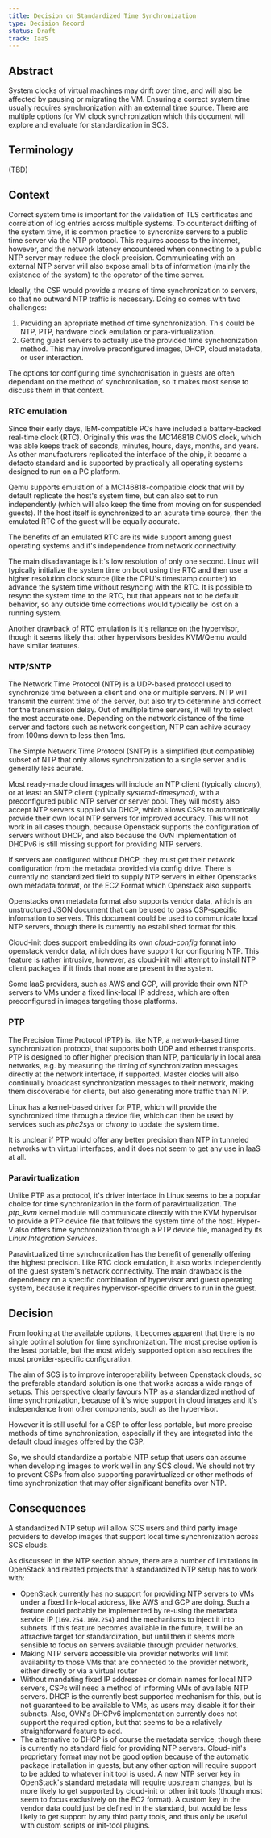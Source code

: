 ```yaml
---
title: Decision on Standardized Time Synchronization
type: Decision Record
status: Draft
track: IaaS
---
```


## Abstract

System clocks of virtual machines may drift over time, and will also be affected by pausing or migrating the VM.
Ensuring a correct system time usually requires synchronization with an external time source.
There are multiple options for VM clock synchronization which this document will explore and evaluate for standardization in SCS.

## Terminology

(TBD)

## Context

Correct system time is important for the validation of TLS certificates and correlation of log entries across multiple systems.
To counteract drifting of the system time, it is common practice to syncronize servers to a public time server via the NTP protocol.
This requires access to the internet, however, and the network latency encountered when connecting to a public NTP server may reduce the clock precision.
Communicating with an external NTP server will also expose small bits of information (mainly the existence of the system) to the operator of the time server.

Ideally, the CSP would provide a means of time synchronization to servers, so that no outward NTP traffic is necessary.
Doing so comes with two challenges:
1. Providing an apropriate method of time synchronization. This could be NTP, PTP, hardware clock emulation or para-virtualization.
2. Getting guest servers to actually use the provided time synchronization method. This may involve preconfigured images, DHCP, cloud metadata, or user interaction.

The options for configuring time synchronisation in guests are often dependant on the method of synchronisation, so it makes most sense to discuss them in that context.

### RTC emulation

Since their early days, IBM-compatible PCs have included a battery-backed real-time clock (RTC).
Originally this was the MC146818 CMOS clock, which was able keeps track of seconds, minutes, hours, days, months, and years.
As other manufacturers replicated the interface of the chip, it became a defacto standard and is supported by practically all operating systems designed to run on a PC platform.

Qemu supports emulation of a MC146818-compatible clock that will by default replicate the host's system time, but can also set to run independently (which will also keep the time from moving on for suspended guests).
If the host itself is synchronized to an acurate time source, then the emulated RTC of the guest will be equally accurate.

The benefits of an emulated RTC are its wide support among guest operating systems and it's independence from network connectivity.

The main disadavantage is it's low resolution of only one second.
Linux will typically initialize the system time on boot using the RTC and then use a higher resolution clock source (like the CPU's timestamp counter) to advance the system time without resyncing with the RTC.
It is possible to resync the system time to the RTC, but that appears not to be default behavior, so any outside time corrections would typically be lost on a running system.

Another drawback of RTC emulation is it's reliance on the hypervisor, though it seems likely that other hypervisors besides KVM/Qemu would have similar features.

### NTP/SNTP

The Network Time Protocol (NTP) is a UDP-based protocol used to synchronize time between a client and one or multiple servers.
NTP will transmit the current time of the server, but also try to determine and correct for the transmission delay.
Out of multiple time servers, it will try to select the most accurate one.
Depending on the network distance of the time server and factors such as network congestion, NTP can achive acuracy from 100ms down to less then 1ms.

The Simple Network Time Protocol (SNTP) is a simplified (but compatible) subset of NTP that only allows synchronization to a single server and is generally less acurate.

Most ready-made cloud images will include an NTP client (typically _chrony_), or at least an SNTP client (typically _systemd-timesyncd_), with a preconfigured public NTP server or server pool.
They will mostly also accept NTP servers supplied via DHCP, which allows CSPs to automatically provide their own local NTP servers for improved accuracy.
This will not work in all cases though, because Openstack supports the configuration of servers without DHCP, and also because the OVN implementation of DHCPv6 is still missing support for providing NTP servers.

If servers are configured without DHCP, they must get their network configuration from the metadata provided via config drive.
There is currently no standardized field to supply NTP servers in either Openstacks own metadata format, or the EC2 Format which Openstack also supports.

Openstacks own metadata format also supports vendor data, which is an unstructured JSON document that can be used to pass CSP-specific information to servers.
This document could be used to communicate local NTP servers, though there is currently no established format for this.

Cloud-init does support embedding its own _cloud-config_ format into openstack vendor data, which does have support for configuring NTP.
This feature is rather intrusive, however, as cloud-init will attempt to install NTP client packages if it finds that none are present in the system.

Some IaaS providers, such as AWS and GCP, will provide their own NTP servers to VMs under a fixed link-local IP address, which are often preconfigured in images targeting those platforms.

### PTP

The Precision Time Protocol (PTP) is, like NTP, a network-based time synchronization protocol, that supports both UDP and ethernet transports.
PTP is designed to offer higher precision than NTP, particularly in local area networks, e.g. by measuring the timing of synchronization messages directly at the network interface, if supported.
Master clocks will also continually broadcast synchronization messages to their network, making them discoverable for clients, but also generating more traffic than NTP.

Linux has a kernel-based driver for PTP, which will provide the synchronized time through a device file, which can then be used by services such as _phc2sys_ or _chrony_ to update the system time.

It is unclear if PTP would offer any better precision than NTP in tunneled networks with virtual interfaces, and it does not seem to get any use in IaaS at all.

### Paravirtualization

Unlike PTP as a protocol, it's driver interface in Linux seems to be a popular choice for time synchronization in the form of paravirtualization.
The _ptp\_kvm_ kernel module will communicate directly with the KVM hypervisor to provide a PTP device file that follows the system time of the host.
Hyper-V also offers time synchronization through a PTP device file, managed by its _Linux Integration Services_.

Paravirtualized time synchronization has the benefit of generally offering the highest precision.
Like RTC clock emulation, it also works independently of the guest system's network connectivity.
The main drawback is the dependency on a specific combination of hypervisor and guest operating system, because it requires hypervisor-specific drivers to run in the guest.

## Decision

From looking at the available options, it becomes apparent that there is no single optimal solution for time synchronization.
The most precise option is the least portable, but the most widely supported option also requires the most provider-specific configuration.

The aim of SCS is to improve interoperability between Openstack clouds, so the preferable standard solution is one that works across a wide range of setups.
This perspective clearly favours NTP as a standardized method of time synchronization, because of it's wide support in cloud images and it's independence from other components, such as the hypervisor.

However it is still useful for a CSP to offer less portable, but more precise methods of time synchronization, especially if they are integrated into the default cloud images offered by the CSP.

So, we should standardize a portable NTP setup that users can assume when developing images to work well in any SCS cloud.
We should not try to prevent CSPs from also supporting paravirtualized or other methods of time synchronization that may offer significant benefits over NTP.

## Consequences

A standardized NTP setup will allow SCS users and third party image providers to develop images that support local time synchronization across SCS clouds.

As discussed in the NTP section above, there are a number of limitations in OpenStack and related projects that a standardized NTP setup has to work with:

* OpenStack currently has no support for providing NTP servers to VMs under a fixed link-local address, like AWS and GCP are doing.
  Such a feature could probably be implemented by re-using the metadata service IP (`169.254.169.254`) and the mechanisms to inject it into subnets.
  If this feature becomes available in the future, it will be an attractive target for standardization, but until then it seems more sensible to focus on servers available through provider networks.
* Making NTP servers accessible via provider networks will limit availability to those VMs that are connected to the provider network, either directly or via a virtual router
* Without mandating fixed IP addresses or domain names for local NTP servers, CSPs will need a method of informing VMs of available NTP servers.
  DHCP is the currently best supported mechanism for this, but is not guaranteed to be available to VMs, as users may disable it for their subnets.
  Also, OVN's DHCPv6 implementation currently does not support the required option, but that seems to be a relatively straightforward feature to add.
* The alternative to DHCP is of course the metadata service, though there is currently no standard field for providing NTP servers.
  Cloud-init's proprietary format may not be good option because of the automatic package installation in guests, but any other option will require support to be added to whatever init tool is used.
  A new NTP server key in OpenStack's standard metadata will require upstream changes, but is more likely to get supported by cloud-init or other init tools (though most seem to focus exclusively on the EC2 format).
  A custom key in the vendor data could just be defined in the standard, but would be less likely to get support by any third party tools, and thus only be useful with custom scripts or init-tool plugins.
